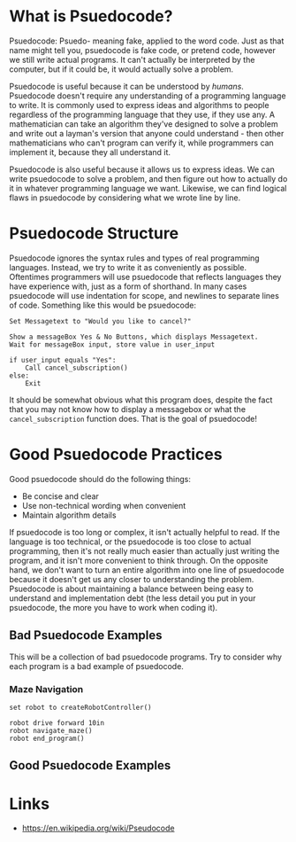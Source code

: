 # What is Psuedocode?
Psuedocode: Psuedo- meaning fake, applied to the word code. Just as that name might tell you, psuedocode is fake code, or pretend code, however we still write actual programs. It can't actually be interpreted by the computer, but if it could be, it would actually solve a problem. 

Psuedocode is useful because it can be understood by *humans*. Psuedocode doesn't require any understanding of a programming language to write. It is commonly used to express ideas and algorithms to people regardless of the programming language that they use, if they use any. A mathematician can take an algorithm they've designed to solve a problem and write out a layman's version that anyone could understand - then other mathematicians who can't program can verify it, while programmers can implement it, because they all understand it. 

Psuedocode is also useful because it allows us to express ideas. We can write psuedocode to solve a problem, and then figure out how to actually do it in whatever programming language we want. Likewise, we can find logical flaws in psuedocode by considering what we wrote line by line. 

# Psuedocode Structure
Psuedocode ignores the syntax rules and types of real programming languages. Instead, we try to write it as conveniently as possible. Oftentimes programmers will use psuedocode that reflects languages they have experience with, just as a form of shorthand. In many cases psuedocode will use indentation for scope, and newlines to separate lines of code. Something like this would be psuedocode:

```text
Set Messagetext to "Would you like to cancel?"

Show a messageBox Yes & No Buttons, which displays Messagetext.
Wait for messageBox input, store value in user_input

if user_input equals "Yes":
    Call cancel_subscription()
else:
    Exit
```

It should be somewhat obvious what this program does, despite the fact that you may not know how to display a messagebox or what the ```cancel_subscription``` function does. That is the goal of psuedocode! 

# Good Psuedocode Practices
Good psuedocode should do the following things:
 - Be concise and clear
 - Use non-technical wording when convenient
 - Maintain algorithm details

If psuedocode is too long or complex, it isn't actually helpful to read. If the language is too technical, or the psuedocode is too close to actual programming, then it's not really much easier than actually just writing the program, and it isn't more convenient to think through. On the opposite hand, we don't want to turn an entire algorithm into one line of psuedocode because it doesn't get us any closer to understanding the problem. Psuedocode is about maintaining a balance between being easy to understand and implementation debt (the less detail you put in your psuedocode, the more you have to work when coding it). 

## Bad Psuedocode Examples
This will be a collection of bad psuedocode programs. Try to consider why each program is a bad example of psuedocode. 

### Maze Navigation
```text
set robot to createRobotController()

robot drive forward 10in
robot navigate_maze()
robot end_program()
```

## Good Psuedocode Examples

# Links
 - https://en.wikipedia.org/wiki/Pseudocode 
